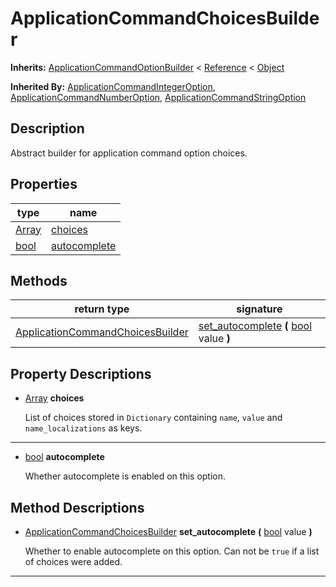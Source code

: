   
# ApplicationCommandChoicesBuilder
  
**Inherits:** [ApplicationCommandOptionBuilder](./class_applicationcommandoptionbuilder.md) < [Reference](https://docs.godotengine.org/en/3.5/classes/class_reference.html) < [Object](https://docs.godotengine.org/en/3.5/classes/class_object.html)  
  
**Inherited By:** [ApplicationCommandIntegerOption](./class_applicationcommandintegeroption.md), [ApplicationCommandNumberOption](./class_applicationcommandnumberoption.md), [ApplicationCommandStringOption](./class_applicationcommandstringoption.md)  
  
## Description
  
Abstract builder for application command option choices.  
  
## Properties
  
| type                                                                  | name                                   |
|-----------------------------------------------------------------------|----------------------------------------|
| [Array](https://docs.godotengine.org/en/3.5/classes/class_array.html) | [choices](#property-choices)           |
| [bool](https://docs.godotengine.org/en/3.5/classes/class_bool.html)   | [autocomplete](#property-autocomplete) |  
  
## Methods
  
| return type                                                                     | signature                                                                                                                           |
|---------------------------------------------------------------------------------|-------------------------------------------------------------------------------------------------------------------------------------|
| [ApplicationCommandChoicesBuilder](./class_applicationcommandchoicesbuilder.md) | [set\_autocomplete](#method-set-autocomplete) **(** [bool](https://docs.godotengine.org/en/3.5/classes/class_bool.html) value **)** |  
  
## Property Descriptions
  
- <a name="property-choices"></a>[Array](https://docs.godotengine.org/en/3.5/classes/class_array.html) **choices**  
  
	List of choices stored in `Dictionary` containing `name`, `value`
	and `name_localizations` as keys.  
________________

- <a name="property-autocomplete"></a>[bool](https://docs.godotengine.org/en/3.5/classes/class_bool.html) **autocomplete**  
  
	Whether autocomplete is enabled on this option.
  
  
## Method Descriptions
  
- <a name="method-set-autocomplete"></a>[ApplicationCommandChoicesBuilder](./class_applicationcommandchoicesbuilder.md) **set\_autocomplete** **(** [bool](https://docs.godotengine.org/en/3.5/classes/class_bool.html) value **)**  
  
	Whether to enable autocomplete on this option. Can not be `true` if a list of
	choices were added.  
________________

  

